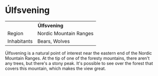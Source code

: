 # Úlfsvening

<table><tbody>
	<tr> <th colspan=2>Úlfsvening</th> </tr>
	<tr> <td>Region</td> <td>Nordic Mountain Ranges</td> </tr>
	<tr> <td>Inhabitants</td> <td>Bears, Wolves</td> </tr>
</tbody></table>

Úlfsvening is a natural point of interest near the eastern end of the Nordic Mountain Ranges. At the tip of one of the foresty mountains, there aren't any trees, but there's a stony peak. It's possible to see over the forest that covers this mountain, which makes the view great.
